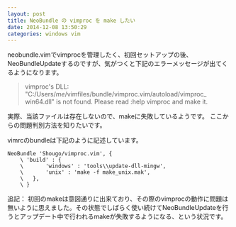 ```yaml
---
layout: post
title: NeoBundle の vimproc を make したい
date: 2014-12-08 13:50:29
categories: windows vim
---
```

<p>neobundle.vimでvimprocを管理したく、初回セットアップの後、NeoBundleUpdateするのですが、気がつくと下記のエラーメッセージが出てくるようになります。</p>

<blockquote>
  <p>vimproc's DLL: "C:/Users/<em>me</em>/vimfiles/bundle/vimproc.vim/autoload/vimproc_
  win64.dll" is not found.  Please read :help vimproc and make it.</p>
</blockquote>

<p>実際、当該ファイルは存在しないので、makeに失敗しているようです。
ここからの問題判別方法を知りたいです。</p>

<p>vimrcのbundleは下記のように記述しています。</p>

```
NeoBundle 'Shougo/vimproc.vim', {
    \ 'build' : {
    \       'windows' : 'tools\\update-dll-mingw',
    \       'unix' : 'make -f make_unix.mak',
    \   },
    \ }
```

<p>追記： 初回のmakeは意図通りに出来ており、その際のvimprocの動作に問題は無いように思えました。その状態でしばらく使い続けてNeoBundleUpdateを行うとアップデート中で行われるmakeが失敗するようになる、という状況です。</p>
